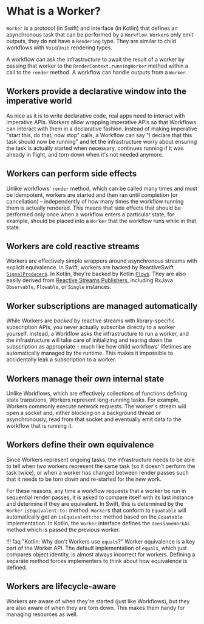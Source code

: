 # What is a Worker?

`Worker` is a protocol (in Swift) and interface (in Kotlin) that defines an asynchronous task that
can be performed by a `Workflow`. `Worker`s only emit outputs, they do not have a `Rendering` type.
They are similar to child workflows with `Void`/`Unit` rendering types.

A workflow can ask the infrastructure to await the result of a worker by passing that worker to the
`RenderContext.runningWorker` method within a call to the `render` method. A workflow can handle
outputs from a `Worker`.

## Workers provide a declarative window into the imperative world

As nice as it is to write declarative code, real apps need to interact with imperative APIs. Workers
allow wrapping imperative APIs so that Workflows can interact with them in a declarative fashion.
Instead of making imperative "start this, do that, now stop" calls, a Workflow can say "I declare
that this task should now be running" and let the infrastructure worry about ensuring the task is
actually started when necessary, continues running if it was already in flight, and torn down when
it's not needed anymore.

## Workers can perform side effects

Unlike workflows' `render` method, which can be called many times and must be idempotent, workers
are started and then ran until completion (or cancellation) – independently of how many times the
workflow running them is actually rendered. This means that side effects that should be performed
only once when a workflow enters a particular state, for example, should be placed into a `Worker`
that the workflow runs while in that state.

## Workers are cold reactive streams

Workers are effectively simple wrappers around asynchronous streams with explicit equivalence. In
Swift, workers are backed by ReactiveSwift [`SignalProducer`s](http://reactivecocoa.io/reactiveswift/docs/latest/SignalProducer.html#/s:13ReactiveSwift14SignalProducerV).
In Kotlin, they're backed by Kotlin [`Flow`s](https://kotlin.github.io/kotlinx.coroutines/kotlinx-coroutines-core/kotlinx.coroutines.flow/-flow/).
They are also easily derived from [Reactive Streams Publishers](https://www.reactive-streams.org),
including RxJava `Observable`, `Flowable`, or `Single` instances.

## Worker subscriptions are managed automatically

While Workers are _backed_ by reactive streams with library-specific subscription APIs, you never
actually subscribe directly to a worker yourself. Instead, a Workflow asks the infrastructure to
run a worker, and the infrastructure will take care of initializing and tearing down the
subscription as appropriate – much like how child workflows' lifetimes are automatically managed by
the runtime. This makes it impossible to accidentally leak a subscription to a worker.

## Workers manage their _own_ internal state

Unlike Workflows, which are effectively collections of functions defining state transitions, Workers
represent long-running tasks. For example, Workers commonly execute network requests. The worker's
stream will open a socket and, either blocking on a background thread or asynchronously, read from
that socket and eventually emit data to the workflow that is running it.

## Workers define their own equivalence

Since Workers represent ongoing tasks, the infrastructure needs to be able to tell when two workers
represent the same task (so it doesn't perform the task twice), or when a worker has changed between
render passes such that it needs to be torn down and re-started for the new work.

For these reasons, any time a workflow requests that a worker be run in sequential render passes, it
is asked to compare itself with its last instance and determine if they are equivalent. In Swift,
this is determined by the `Worker` `isEquivalent:to:` method. `Worker`s that conform to `Equatable`
will automatically get an `isEquivalent:to:` method based on the `Equatable` implementation. In
Kotlin, the `Worker` interface defines the `doesSameWorkAs` method which is passed the previous worker.

!!! faq "Kotlin: Why don't Workers use `equals`?"
    Worker equivalence is a key part of the Worker API. The default implementation of `equals`,
    which just compares object identity, is almost always incorrect for workers. Defining a separate
    method forces implementers to think about how equivalence is defined.

## Workers are lifecycle-aware

Workers are aware of when they're started (just like Workflows), but they are also aware of when
they are torn down. This makes them handy for managing resources as well.
